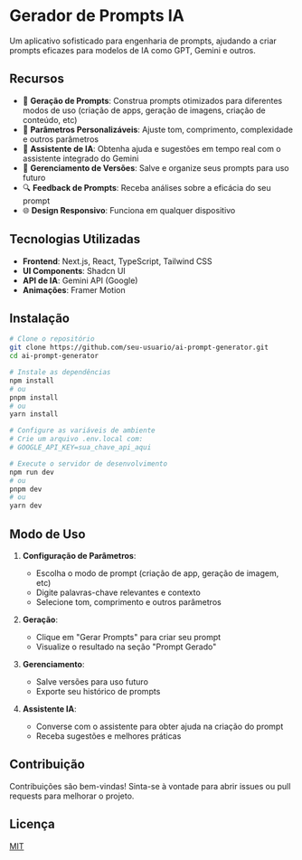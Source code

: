 # Gerador de Prompts IA

Um aplicativo sofisticado para engenharia de prompts, ajudando a criar prompts eficazes para modelos de IA como GPT, Gemini e outros.

## Recursos

- 🔮 **Geração de Prompts**: Construa prompts otimizados para diferentes modos de uso (criação de apps, geração de imagens, criação de conteúdo, etc)
- 🎯 **Parâmetros Personalizáveis**: Ajuste tom, comprimento, complexidade e outros parâmetros 
- 🧠 **Assistente de IA**: Obtenha ajuda e sugestões em tempo real com o assistente integrado do Gemini
- 📝 **Gerenciamento de Versões**: Salve e organize seus prompts para uso futuro
- 🔍 **Feedback de Prompts**: Receba análises sobre a eficácia do seu prompt
- 🌐 **Design Responsivo**: Funciona em qualquer dispositivo

## Tecnologias Utilizadas

- **Frontend**: Next.js, React, TypeScript, Tailwind CSS
- **UI Components**: Shadcn UI
- **API de IA**: Gemini API (Google)
- **Animações**: Framer Motion

## Instalação

```bash
# Clone o repositório
git clone https://github.com/seu-usuario/ai-prompt-generator.git
cd ai-prompt-generator

# Instale as dependências
npm install
# ou
pnpm install
# ou
yarn install

# Configure as variáveis de ambiente
# Crie um arquivo .env.local com:
# GOOGLE_API_KEY=sua_chave_api_aqui

# Execute o servidor de desenvolvimento
npm run dev
# ou
pnpm dev
# ou
yarn dev
```

## Modo de Uso

1. **Configuração de Parâmetros**:
   - Escolha o modo de prompt (criação de app, geração de imagem, etc)
   - Digite palavras-chave relevantes e contexto
   - Selecione tom, comprimento e outros parâmetros

2. **Geração**: 
   - Clique em "Gerar Prompts" para criar seu prompt
   - Visualize o resultado na seção "Prompt Gerado"

3. **Gerenciamento**:
   - Salve versões para uso futuro
   - Exporte seu histórico de prompts

4. **Assistente IA**:
   - Converse com o assistente para obter ajuda na criação do prompt
   - Receba sugestões e melhores práticas

## Contribuição

Contribuições são bem-vindas! Sinta-se à vontade para abrir issues ou pull requests para melhorar o projeto.

## Licença

[MIT](LICENSE) 